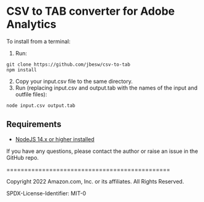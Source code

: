 
# CSV to TAB converter for Adobe Analytics

To install from a terminal:

1. Run:
```
git clone https://github.com/jbesw/csv-to-tab
npm install
```
2. Copy your input.csv file to the same directory.
3. Run (replacing input.csv and output.tab with the names of the input and outfile files):
```
node input.csv output.tab
```

## Requirements

* [NodeJS 14.x or higher installed](https://nodejs.org/en/download/)

If you have any questions, please contact the author or raise an issue in the GitHub repo.

==============================================

Copyright 2022 Amazon.com, Inc. or its affiliates. All Rights Reserved.

SPDX-License-Identifier: MIT-0
